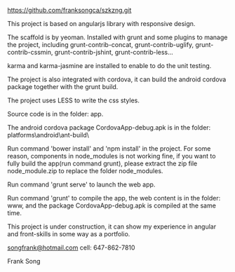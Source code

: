 https://github.com/franksongca/szkzng.git

This project is based on angularjs library with responsive design.

The scaffold is by yeoman. Installed with grunt and some plugins to manage the project, including grunt-contrib-concat, grunt-contrib-uglify, grunt-contrib-cssmin, grunt-contrib-jshint, grunt-contrib-less...  

karma and karma-jasmine are installed to enable to do the unit testing. 

The project is also integrated with cordova, it can build the android cordova package together with the grunt build. 

The project uses LESS to write the css styles.

Source code is in the folder: app.

The android cordova package CordovaApp-debug.apk is in the folder: platforms\android\ant-build\

Run command 'bower install' and 'npm install' in the project. For some reason, components in node_modules is not working fine, if you want to fully build the app(run command grunt), please extract the zip file node_module.zip to replace the folder node_modules.

Run command 'grunt serve' to launch the web app.

Run command 'grunt' to compile the app, the web content is in the folder: www, and the package CordovaApp-debug.apk is compiled at the same time.

This project is under construction, it can show my experience in angular and front-skills in some way as a portfolio.

songfrank@hotmail.com
cell: 647-862-7810

Frank Song

   